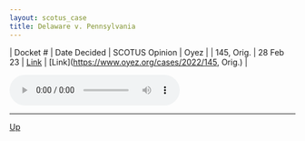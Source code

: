 ```yaml
---
layout: scotus_case
title: Delaware v. Pennsylvania
---
```


| Docket # | Date Decided | SCOTUS Opinion | Oyez |
| 145, Orig. | 28 Feb 23 | [Link](https://www.supremecourt.gov/opinions/22pdf/598us1r7_3dq4.pdf) | [Link](https://www.oyez.org/cases/2022/145, Orig.) |

<audio controls>
   <source src='./resources/145, Orig..mp3' type='audio/mpeg'>
</audio>

<object data='./resources/145, Orig..pdf' type='application/pdf'></object>

---

[Up](./README.md)